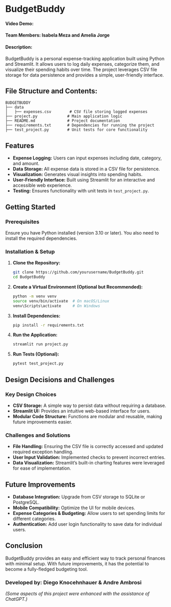# BudgetBuddy

#### Video Demo: <URL HERE>

#### Team Members: Isabela Meza and Amelia Jorge

#### Description:
BudgetBuddy is a personal expense-tracking application built using Python and Streamlit. It allows users to log daily expenses, categorize them, and visualize their spending habits over time. The project leverages CSV file storage for data persistence and provides a simple, user-friendly interface.

## File Structure and Contents:

```
BUDGETBUDDY
├── data
│   ├── expenses.csv        # CSV file storing logged expenses
├── project.py             # Main application logic
├── README.md              # Project documentation
├── requirements.txt       # Dependencies for running the project
├── test_project.py        # Unit tests for core functionality
```

## Features

- **Expense Logging:** Users can input expenses including date, category, and amount.
- **Data Storage:** All expense data is stored in a CSV file for persistence.
- **Visualization:** Generates visual insights into spending habits.
- **User-Friendly Interface:** Built using Streamlit for an interactive and accessible web experience.
- **Testing:** Ensures functionality with unit tests in `test_project.py`.

## Getting Started

### Prerequisites
Ensure you have Python installed (version 3.10 or later). You also need to install the required dependencies.

### Installation & Setup

1. **Clone the Repository:**
   ```bash
   git clone https://github.com/yourusername/BudgetBuddy.git
   cd BudgetBuddy
   ```

2. **Create a Virtual Environment (Optional but Recommended):**
   ```bash
   python -m venv venv
   source venv/bin/activate  # On macOS/Linux
   venv\Scripts\activate     # On Windows
   ```

3. **Install Dependencies:**
   ```bash
   pip install -r requirements.txt
   ```

4. **Run the Application:**
   ```bash
   streamlit run project.py
   ```

5. **Run Tests (Optional):**
   ```bash
   pytest test_project.py
   ```

## Design Decisions and Challenges

### Key Design Choices
- **CSV Storage:** A simple way to persist data without requiring a database.
- **Streamlit UI:** Provides an intuitive web-based interface for users.
- **Modular Code Structure:** Functions are modular and reusable, making future improvements easier.

### Challenges and Solutions
- **File Handling:** Ensuring the CSV file is correctly accessed and updated required exception handling.
- **User Input Validation:** Implemented checks to prevent incorrect entries.
- **Data Visualization:** Streamlit’s built-in charting features were leveraged for ease of implementation.

## Future Improvements
- **Database Integration:** Upgrade from CSV storage to SQLite or PostgreSQL.
- **Mobile Compatibility:** Optimize the UI for mobile devices.
- **Expense Categories & Budgeting:** Allow users to set spending limits for different categories.
- **Authentication:** Add user login functionality to save data for individual users.

## Conclusion
BudgetBuddy provides an easy and efficient way to track personal finances with minimal setup. With future improvements, it has the potential to become a fully-fledged budgeting tool.

### Developed by: Diego Knocehnhauer & Andre Ambrosi

*(Some aspects of this project were enhanced with the assistance of ChatGPT.)*